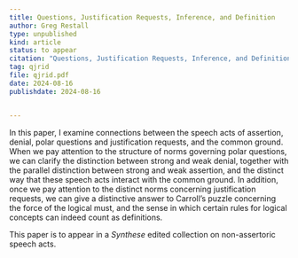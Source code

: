```yaml
---
title: Questions, Justification Requests, Inference, and Definition
author: Greg Restall
type: unpublished
kind: article
status: to appear 
citation: "Questions, Justification Requests, Inference, and Definition (to appear in a <em>Synthese</em> collection on non-assertoric-speech acts)"
tag: qjrid
file: qjrid.pdf
date: 2024-08-16
publishdate: 2024-08-16


---
```

In this paper, I examine connections between the speech acts of assertion, 
denial, polar questions and justification requests, and the common ground. 
When we pay attention to the structure of norms governing polar  questions, 
we can clarify the distinction between strong and weak denial, together with 
the parallel distinction between strong and weak assertion, and the distinct 
way that these speech acts interact with the common ground. In addition, 
once we pay attention to the distinct norms concerning justification requests, 
we can give a distinctive answer to Carroll’s puzzle concerning the force 
of the logical must, and the sense in which certain rules for logical 
concepts can indeed count as definitions.


This paper is to appear in a <em>Synthese</em> edited collection on non-assertoric speech acts.
